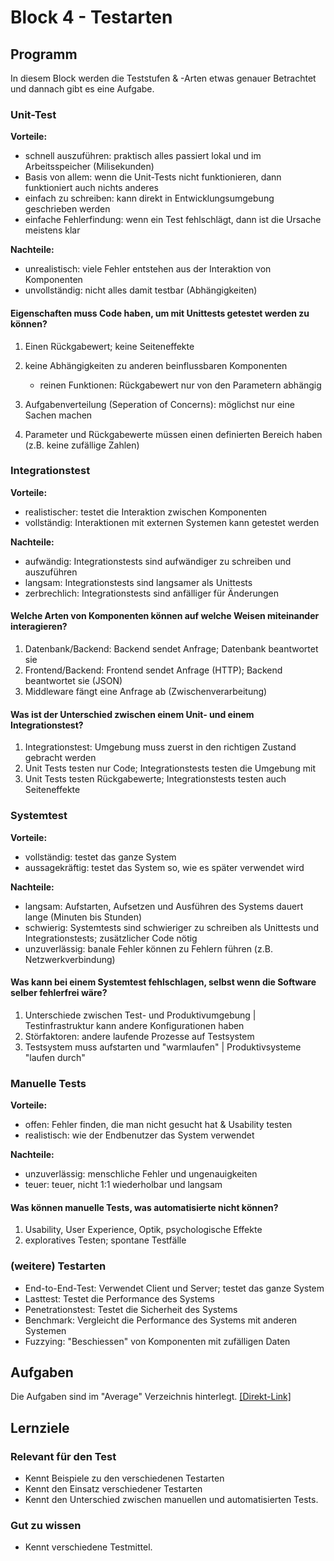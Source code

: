 # Block 4 - Testarten

## Programm

In diesem Block werden die Teststufen & -Arten etwas genauer Betrachtet und dannach gibt es eine Aufgabe.

### Unit-Test

**Vorteile:**

- schnell auszuführen: praktisch alles passiert lokal und im Arbeitsspeicher (Milisekunden)
- Basis von allem: wenn die Unit-Tests nicht funktionieren, dann funktioniert auch nichts anderes
- einfach zu schreiben: kann direkt in Entwicklungsumgebung geschrieben werden
- einfache Fehlerfindung: wenn ein Test fehlschlägt, dann ist die Ursache meistens klar

**Nachteile:**

- unrealistisch: viele Fehler entstehen aus der Interaktion von Komponenten
- unvollständig: nicht alles damit testbar (Abhängigkeiten)

#### Eigenschaften muss Code haben, um mit Unittests getestet werden zu können?

1. Einen Rückgabewert; keine Seiteneffekte
2. keine Abhängigkeiten zu anderen beinflussbaren Komponenten

   - reinen Funktionen: Rückgabewert nur von den Parametern abhängig

3. Aufgabenverteilung (Seperation of Concerns): möglichst nur eine Sachen machen
4. Parameter und Rückgabewerte müssen einen definierten Bereich haben (z.B. keine zufällige Zahlen)

### Integrationstest

**Vorteile:**

- realistischer: testet die Interaktion zwischen Komponenten
- vollständig: Interaktionen mit externen Systemen kann getestet werden

**Nachteile:**

- aufwändig: Integrationstests sind aufwändiger zu schreiben und auszuführen
- langsam: Integrationstests sind langsamer als Unittests
- zerbrechlich: Integrationstests sind anfälliger für Änderungen

#### Welche Arten von Komponenten können auf welche Weisen miteinander interagieren?

1. Datenbank/Backend: Backend sendet Anfrage; Datenbank beantwortet sie
2. Frontend/Backend: Frontend sendet Anfrage (HTTP); Backend beantwortet sie (JSON)
3. Middleware fängt eine Anfrage ab (Zwischenverarbeitung)

#### Was ist der Unterschied zwischen einem Unit- und einem Integrationstest?

1. Integrationstest: Umgebung muss zuerst in den richtigen Zustand gebracht werden
2. Unit Tests testen nur Code; Integrationstests testen die Umgebung mit
3. Unit Tests testen Rückgabewerte; Integrationstests testen auch Seiteneffekte

### Systemtest

**Vorteile:**

- vollständig: testet das ganze System
- aussagekräftig: testet das System so, wie es später verwendet wird

**Nachteile:**

- langsam: Aufstarten, Aufsetzen und Ausführen des Systems dauert lange (Minuten bis Stunden)
- schwierig: Systemtests sind schwieriger zu schreiben als Unittests und Integrationstests; zusätzlicher Code nötig
- unzuverlässig: banale Fehler können zu Fehlern führen (z.B. Netzwerkverbindung)

#### Was kann bei einem Systemtest fehlschlagen, selbst wenn die Software selber fehlerfrei wäre?

1. Unterschiede zwischen Test- und Produktivumgebung | Testinfrastruktur kann andere Konfigurationen haben
2. Störfaktoren: andere laufende Prozesse auf Testsystem
3. Testsystem muss aufstarten und "warmlaufen" | Produktivsysteme "laufen durch"

### Manuelle Tests

**Vorteile:**

- offen: Fehler finden, die man nicht gesucht hat & Usability testen
- realistisch: wie der Endbenutzer das System verwendet

**Nachteile:**

- unzuverlässig: menschliche Fehler und ungenauigkeiten
- teuer: teuer, nicht 1:1 wiederholbar und langsam

#### Was können manuelle Tests, was automatisierte nicht können?

1. Usability, User Experience, Optik, psychologische Effekte
2. exploratives Testen; spontane Testfälle

### (weitere) Testarten

- End-to-End-Test: Verwendet Client und Server; testet das ganze System
- Lasttest: Testet die Performance des Systems
- Penetrationstest: Testet die Sicherheit des Systems
- Benchmark: Vergleicht die Performance des Systems mit anderen Systemen
- Fuzzying: "Beschiessen" von Komponenten mit zufälligen Daten

## Aufgaben

Die Aufgaben sind im "Average" Verzeichnis hinterlegt. [[Direkt-Link]](../Tasks/Average/Aufgaben.md)

## Lernziele

### Relevant für den Test

- Kennt Beispiele zu den verschiedenen Testarten
- Kennt den Einsatz verschiedener Testarten
- Kennt den Unterschied zwischen manuellen und automatisierten Tests.

### Gut zu wissen

- Kennt verschiedene Testmittel.
